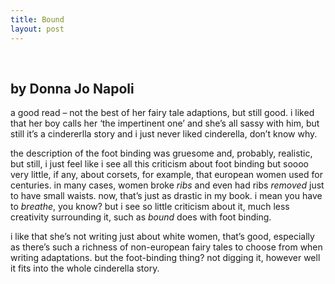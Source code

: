 ```yaml
---
title: Bound
layout: post
---
```


<div class="powells">
  <txp:wm_powells_img isbn="0689861753" /><br /> <txp:wm_powells_link isbn="0689861753" />
</div>

## by Donna Jo Napoli

a good read &#8211; not the best of her fairy tale adaptions, but still good. i liked that her boy calls her &#8216;the impertinent one&#8217; and she&#8217;s all sassy with him, but still it&#8217;s a cindererlla story and i just never liked cinderella, don&#8217;t know why. 

the description of the foot binding was gruesome and, probably, realistic, but still, i just feel like i see all this criticism about foot binding but soooo very little, if any, about corsets, for example, that european women used for centuries. in many cases, women broke *ribs* and even had ribs *removed* just to have small waists. now, that&#8217;s just as drastic in my book. i mean you have to *breathe*, you know? but i see so little criticism about it, much less creativity surrounding it, such as *bound* does with foot binding. 

i like that she&#8217;s not writing just about white women, that&#8217;s good, especially as there&#8217;s such a richness of non-european fairy tales to choose from when writing adaptations. but the foot-binding thing? not digging it, however well it fits into the whole cinderella story.
